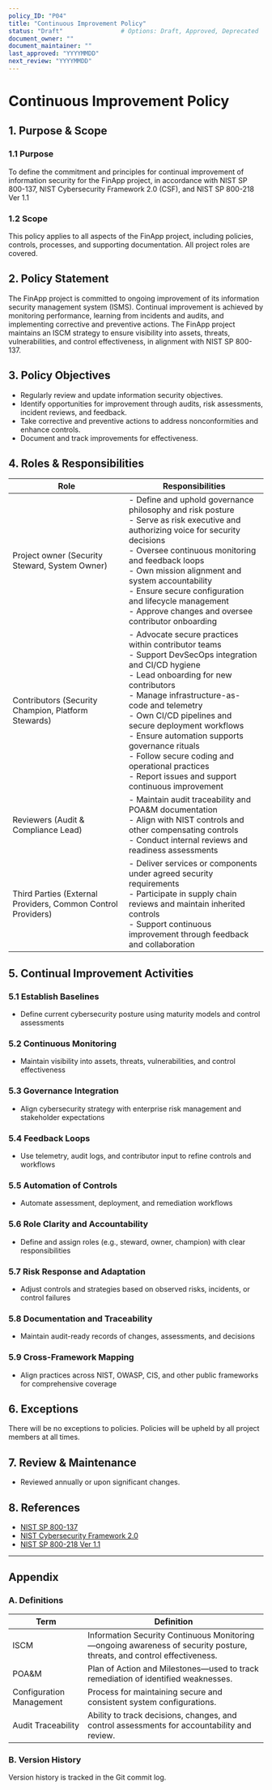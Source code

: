 ```yaml
---
policy_ID: "P04"
title: "Continuous Improvement Policy"
status: "Draft"                # Options: Draft, Approved, Deprecated
document_owner: ""
document_maintainer: ""
last_approved: "YYYYMMDD"
next_review: "YYYYMMDD"
---
```

# Continuous Improvement Policy

## 1. Purpose & Scope

### 1.1 Purpose
To define the commitment and principles for continual improvement of information security for the FinApp project, in accordance with NIST SP 800-137, NIST Cybersecurity Framework 2.0 (CSF), and NIST SP 800-218 Ver 1.1

### 1.2 Scope
This policy applies to all aspects of the FinApp project, including policies, controls, processes, and supporting documentation. All project roles are covered.

## 2. Policy Statement
The FinApp project is committed to ongoing improvement of its information security management system (ISMS). Continual improvement is achieved by monitoring performance, learning from incidents and audits, and implementing corrective and preventive actions. The FinApp project maintains an ISCM strategy to ensure visibility into assets, threats, vulnerabilities, and control effectiveness, in alignment with NIST SP 800-137.

## 3. Policy Objectives
- Regularly review and update information security objectives.
- Identify opportunities for improvement through audits, risk assessments, incident reviews, and feedback.
- Take corrective and preventive actions to address nonconformities and enhance controls.
- Document and track improvements for effectiveness.

## 4. Roles & Responsibilities

| Role | Responsibilities |
|------|------------------|
| Project owner (Security Steward, System Owner) | - Define and uphold governance philosophy and risk posture  <br> - Serve as risk executive and authorizing voice for security decisions <br> - Oversee continuous monitoring and feedback loops <br> - Own mission alignment and system accountability <br> - Ensure secure configuration and lifecycle management <br> - Approve changes and oversee contributor onboarding |
| Contributors (Security Champion, Platform Stewards) | - Advocate secure practices within contributor teams <br> - Support DevSecOps integration and CI/CD hygiene <br> - Lead onboarding for new contributors <br> - Manage infrastructure-as-code and telemetry <br> - Own CI/CD pipelines and secure deployment workflows <br> - Ensure automation supports governance rituals <br> - Follow secure coding and operational practices <br>  - Report issues and support continuous improvement 
| Reviewers (Audit & Compliance Lead) | - Maintain audit traceability and POA&M documentation <br> - Align with NIST controls and other compensating controls <br> - Conduct internal reviews and readiness assessments |
| Third Parties (External Providers, Common Control Providers) | - Deliver services or components under agreed security requirements <br> - Participate in supply chain reviews and maintain inherited controls <br> - Support continuous improvement through feedback and collaboration |

## 5. Continual Improvement Activities

### 5.1 Establish Baselines  
  - Define current cybersecurity posture using maturity models and control assessments  
  
### 5.2 Continuous Monitoring  
  - Maintain visibility into assets, threats, vulnerabilities, and control effectiveness  
  
### 5.3 Governance Integration  
  - Align cybersecurity strategy with enterprise risk management and stakeholder expectations  
  
### 5.4 Feedback Loops  
  - Use telemetry, audit logs, and contributor input to refine controls and workflows  
  
### 5.5 Automation of Controls  
  - Automate assessment, deployment, and remediation workflows  
  
### 5.6 Role Clarity and Accountability  
  - Define and assign roles (e.g., steward, owner, champion) with clear responsibilities  
  
### 5.7 Risk Response and Adaptation  
  - Adjust controls and strategies based on observed risks, incidents, or control failures  
  
### 5.8 Documentation and Traceability  
  - Maintain audit-ready records of changes, assessments, and decisions  
  
### 5.9 Cross-Framework Mapping  
  - Align practices across NIST, OWASP, CIS, and other public frameworks for comprehensive coverage
  
## 6. Exceptions
There will be no exceptions to policies. Policies will be upheld by all project members at all times.

## 7. Review & Maintenance
* Reviewed annually or upon significant changes.

## 8. References
- [NIST SP 800-137](https://csrc.nist.gov/publications/detail/sp/800-137/final)
- [NIST Cybersecurity Framework 2.0](https://www.nist.gov/cyberframework)
- [NIST SP 800-218 Ver 1.1](https://csrc.nist.gov/publications/detail/sp/800-218/final)

---

## Appendix

### A. Definitions
| Term                      | Definition                                                                 |
|---------------------------|----------------------------------------------------------------------------|
| ISCM                      | Information Security Continuous Monitoring—ongoing awareness of security posture, threats, and control effectiveness. |
| POA&M                     | Plan of Action and Milestones—used to track remediation of identified weaknesses. |
| Configuration Management  | Process for maintaining secure and consistent system configurations. |
| Audit Traceability        | Ability to track decisions, changes, and control assessments for accountability and review. |

### B. Version History
Version history is tracked in the Git commit log.

